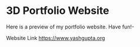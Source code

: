 <h1> 3D Portfolio Website </h1>

Here is a preview of my portfolio website. Have fun!-

Website Link https://www.yashgupta.org
